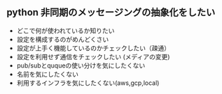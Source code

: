 ## python 非同期のメッセージングの抽象化をしたい

- どこで何が使われているか知りたい
- 設定を構成するのがめんどくさい
- 設定が上手く機能しているのかチェックしたい（疎通）
- 設定を利用せず通信をチェックしたい (メディアの変更)
- pub/subとququeの使い分けを気にしたくない
- 名前を気にしたくない
- 利用するインフラを気にしたくない(aws,gcp,local)


